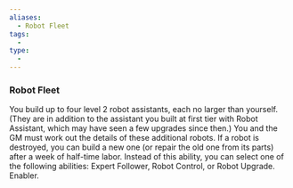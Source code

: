 ```yaml
---
aliases:
  - Robot Fleet
tags:
  - 
type:
  - 
---
```

### Robot Fleet

You build up to four level 2 robot assistants, each no larger than yourself. (They are in addition to the assistant you built at first tier with Robot Assistant, which may have seen a few upgrades since then.) You and the GM must work out the details of these additional robots. If a robot is destroyed, you can build a new one (or repair the old one from its parts) after a week of half-time labor. Instead of this ability, you can select one of the following abilities: Expert Follower, Robot Control, or Robot Upgrade. Enabler.
